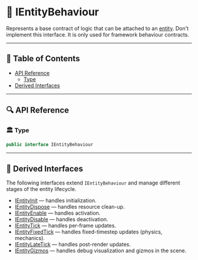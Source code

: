 # 🧩️ IEntityBehaviour

Represents a base contract of logic that can be attached to an [entity](../Entities/Manual.md). Don't implement this
interface. It is only used for framework behaviour contracts.

---

## 📑 Table of Contents

- [API Reference](#-api-reference)
  - [Type](#-type)
- [Derived Interfaces](#-derived-interfaces)

---

## 🔍 API Reference

### 🏛️ Type <div id="-type"></div>

```csharp
public interface IEntityBehaviour
``` 

---

## 🧬 Derived Interfaces

The following interfaces extend `IEntityBehaviour` and manage different stages of the entity lifecycle.

- [IEntityInit](IEntityInit.md) — handles initialization.
- [IEntityDispose](IEntityDispose.md) — handles resource clean-up.
- [IEntityEnable](IEntityEnable.md) — handles activation.
- [IEntityDisable](IEntityDisable.md) — handles deactivation.
- [IEntityTick](IEntityTick.md) — handles per-frame updates.
- [IEntityFixedTick](IEntityFixedTick.md) — handles fixed-timestep updates (physics, mechanics).
- [IEntityLateTick](IEntityLateTick.md) — handles post-render updates.
- [IEntityGizmos](IEntityGizmos.md) — handles debug visualization and gizmos in the scene.